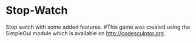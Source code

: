 # Stop-Watch
Stop watch with some added features.
#This game was created using the SimpleGui module which is available on http://codesculptor.org.
